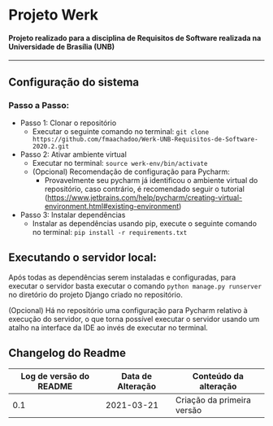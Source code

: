 # Projeto Werk
#### Projeto realizado para a disciplina de Requisitos de Software realizada na Universidade de Brasília (UNB)
---
## Configuração do sistema
### Passo a Passo:
  - Passo 1: Clonar o repositório
    - Executar o seguinte comando no terminal: ```git clone https://github.com/fmaachadoo/Werk-UNB-Requisitos-de-Software-2020.2.git```
  - Passo 2: Ativar ambiente virtual
    - Executar no terminal: ```source werk-env/bin/activate```
    - (Opcional) Recomendação de configuração para Pycharm:
      - Provavelmente seu pycharm já identificou o ambiente virtual do repositório, caso contrário, é recomendado seguir o tutorial (https://www.jetbrains.com/help/pycharm/creating-virtual-environment.html#existing-environment)
  - Passo 3: Instalar dependências
    - Instalar as dependências usando pip, execute o seguinte comando no terminal: ```pip install -r requirements.txt```

## Executando o servidor local:
Após todas as dependências serem instaladas e configuradas, para executar o servidor basta executar o comando ```python manage.py runserver``` no diretório do projeto Django criado no repositório.

(Opcional) Há no repositório uma configuração para Pycharm relativo à execução do servidor, o que torna possível executar o servidor usando um atalho na interface da IDE ao invés de executar no terminal.



## Changelog do Readme

Log de versão do README | Data de Alteração | Conteúdo da alteração
------------------------|-------------------|----------------------
0.1 | 2021-03-21 | Criação da primeira versão
